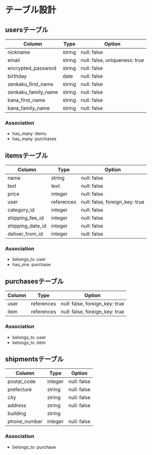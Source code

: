# テーブル設計

## usersテーブル

| Column              | Type    | Option                        |
| ------------------- |-------- |------------------------------ |
| nickname            | string  | null: false                   |
| email               | string  | null: false, uniqueness: true |
| encrypted_password  | string  | null: false                   |
| birthday            | date    | null: false                   |
| zenkaku_first_name  | string  | null: false                   |
| zenkaku_family_name | string  | null: false                   |
| kana_first_name     | string  | null: false                   |
| kana_family_name    | string  | null: false                   |


### Association
- has_many :items
- has_many :purchases



## itemsテーブル

| Column           | Type       | Option                         |
| ---------------- |------------|------------------------------- | 
| name             | string     | null: false                    |
| text             | text       | null: false                    |
| price            | integer    | null: false                    |
| user             | references | null: false, foreign_key: true |
| category_id      | integer    | null: false                    |
| shipping_fee_id  | integer    | null: false                    |
| shipping_date_id | integer    | null: false                    |
| deliver_from_id  | integer    | null: false                    |

### Association
- belongs_to :user
- has_one :purchase



## purchasesテーブル

| Column      | Type       | Option                         |
| ----------- |----------- | ------------------------------ | 
| user        | references | null: false, foreign_key: true |
| item        | references | null: false, foreign_key: true |

### Association

- belongs_to :user
- belongs_to :item



## shipmentsテーブル

| Column       | Type    | Option      |
| ------------ |-------- |------------ |
| postal_code  | integer | null: false |
| prefecture   | string  | null: false |
| city         | string  | null: false |
| address      | string  | null: false |
| building     | string  |             |
| phone_number | integer | null: false |

### Association
- belongs_to :purchase



